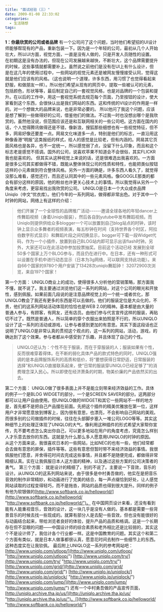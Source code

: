 ```yaml
---
title: "面试经验（三）"
date: 2009-01-08 22:33:02
categories:
  - 生活随想
tags:
---
```


**1：你最欣赏的公司或者品牌** 有一个公司问了这个问题，当时他们希望招的UI设计师能够帮现有的产品，重新包装一下。因为是一个年轻的公司，最初从几个人开始壮大，所以UI方面，视觉方面，一直是没有人做的，只是开发人员随性的设置。在初期这是没有办法的，但现在公司发展越来越快，不断壮大，这个品牌需要提升的时候，这些事情就都需要补上。虽然说之前他们是没有在UI上有什么设计，但是在这几年的使用过程中，一些网站的视觉元素还是被网友慢慢接受认同，觉得这就是他们应该有的风格。（这也说明一个道理，许多东西，用习惯了也觉得看起来舒服，和做朋友一样）。所以他们希望从现有的网页中，提取一些被认可的元素，包括颜色，形状等等，最后制定自己的一套视觉风格，也是对品牌的一个包装和提升。在以后的工作中，用这一套视觉系统去规范每个页面，乃至按钮的设计，使大家看到这个东西，会很快认出是我们网站的东西。这和传统的VI设计的作用是一样的。对一个想做大的品牌来说，也是非常必要的。 所以他问了我这个问题，应该是想了解到一些做得好的公司，借鉴他们的做法。不过我一时也没想出哪个是我欣赏的。虽然他没说，但范围应该还是和互联网相关的一些公司吧。这方面在国内的话，个人觉得腾讯做得还是不错，像新浪，搜狐那些细想也有一些视觉特征，但不多，网易好像还要差一点。网易文化味道多一点，特别是他们的标志，一直沿用这种像香港“明报”这类报纸的样式，给人的感觉是比较老，但有内涵的。网易其它页面风格也是各异，也不一定统一，所以感觉弱了点，没留下什么印象，而且和这个标志老是感觉不搭调。国外的公司，说喜欢苹果不知道会不会很俗，其实FLICKR我也挺喜欢的。 但其实从这种视觉上来说的话，还是很难选出我喜欢的。一方面是很多公司其实都做得不错，既能从整体体现公司的性质和特性，也能把类似按钮这样的小元素做到符合整体风格。另外一方面的确是，许多东西人看久了，就觉得没那么难看，感觉还行，而且还认同其中的一些元素风格。像GOOGLE那类的都会有部分这样的原因，他的粉丝也许更关心技术上的事情。所以我觉得从另外一个角度来考虑，更容易找出我欣赏的公司。 UNIQLO是日本一个大众成衣品牌Uniqlo（中文“优衣库）。他们今年的一系列网站，做得都非常出色。对于其中一个时钟的网站，网络上有这样的介绍：

> 他们开展了一个全球性的品牌推广活动------邀请全球各地的年轻dancer上传舞蹈视频（身着Uniqlo服装），然后各自到yutube中发布舞蹈视频。而Uniqlo则提供供给众多blogger一个可以放置到自己blog站点的时钟，该时钟上显示众多舞者的视频表演，每五秒钟在时间（支持世界各个时区，阿拉伯数字形式显示）和舞蹈片段之间切换显示，bogger可下载一段Widget代码，作为一个小插件，放置到自己BLOG站内即可显示出该flash时钟。另外，大家还可以在此活动中参加投票抽奖。目前这个活动已经 发展到全球50多个国家上万个BLOG参与，而且仍在进行中。在日本，还有一种形式可以设置在手机中进行动态显示（日本为3g网络，可以联网支持此功能）。来自66个国家的9780个用户安装了13428次uniqlo舞蹈钟！ 32072900次浏览，来自197个国家！

第一个方面： UNIQLO商业上的成功，使得很多人分析他的营销策略，那方面我不懂，就不说了。我主要通过浏览他们这一系列的网站，对这个公司的眼光和开放性，感到佩服。如果前面几段说的是注意品牌视觉上的一个统一或者优化，那UNIQLO教会了我还有更多的东西是可以去做的。他们的服装定位是大众化的，不贵，他们的这系列网站活动体现的恰恰也是WEB 2.0的精神。基本都是由大量的普通人参与，有顾客，有网友，还有店员。由他们参与代言宣传这样的服装，再贴切不过了。既然是普通人，所以简单的穿个衣服出来拍照是不行的，所以UNIQLO设计了这一系列的活动或游戏，让参与者感到更加的有意思。其实下面这段话也正说明了UNIQLO是非常认真的贯彻这个观点的，这一系列的网站，活动，游戏，的确达到了这个效果。参与者都从中感受到了乐趣，并且体现了自己的个性。

> UNIQLO还认为：个性不在于服装，而在于穿服装的人；服装如果有个性，反而很难穿着得体。在不断的弱化具体产品的款式特色的同时，UNIQLO强调的是本品牌服饰系列的高质和低价，将“要想获得日常舒适，日常服装的选择”和UNIQLO直接联系起来，使“日常的服装穿UNIQLO已经足够了”的消费理念深入民心。所以即使在经济萧条的时期，物美价廉的产品依然买的出去。

第二个方面： UNIQLO做了很多表面上并不是能立刻带来经济效益的工作。具体的例子一个是BLOG WIDGET的部分，一个是SCREEN SAVER的部分。这两部分都可以让用户自由使用。但UNIQLO做的WIDGET和其它一些网站不一样的地方是，首先都不是把自己产品摆在前面。先把这个插件的精美优雅放在第一位，这样用户才非常愿意放到博客上，因为很有意思，也漂亮，不会影响自己网站的美观。而很多别的公司做插件的时候，往往在头部脚步塞入一堆公司LOGO等等。其实这种细节上的处理正体现了UNIQLO的大气，像利用这种插件的形式希望大家帮你宣传，先不要考虑怎么突出你自己，可以更多地站在用户的角度考虑，究竟怎么样别人才乐意去放你的东西。这就是为什么那么多人愿意用UNIQLO的时钟的原因。 从这个方面来说，我很喜欢日本的一些网站，比如NEC的也有一些，他们经常都会去做有意思的屏保，插件等等。这些有意思但暂时带不来经济效益的事情。我很佩服他们愿意，并舍得花时间去完成这些事情，并且都不是随便完成，都做得非常精细认真。实在让我佩服日本人这方面的精神，以及通过这些方案的公司决策者的勇气。 第三个方面： 就是设计的精细了，别的不说了。主要说一下音效，音乐的设计。从UNIQLO的这系列网站来说，由于很多是中村勇吾做的，他实在是把音乐音效的制作非常精妙，和动画进行了完美的结合，每一声点缀恰到好处，让人感觉网站读取的过程变得轻巧，而不是拖沓，网站的品质也得到很大提升。同样的例子有他为软银做的[http://www.softbank.co.jp/helloworld/](http://www.softbank.co.jp/helloworld/ "http://www.softbank.co.jp/helloworld/")。 在中国网页设计来看，还没有看到能有人能重视音乐，音效的设计，这一块几乎是没有人做的。基本都是需要一些背景音乐的时候去找一些现成的。就算有部分人是去配一些音效，但也没有能很好的与动画结合起来，带给浏览者良好的体验，提升产品的品质和格调。这是一个长期存在但不显眼的问题——中国设计师的综合素质和老外相比还是比较弱的，其实这个不是设计师了，我估计各个行业都一样。这是中国教育的问题。其实这个和第二个方面有类似，就是日本人做事都很认真，愿意花时间去制作一些细节上的东西。这种态度实在让我钦佩。 最后附上UNIQLO这一系列的参考网站吧： [http://www.uniqlo.com/utloop/](http://www.uniqlo.com/utloop/ "http://www.uniqlo.com/utloop/") [http://www.uniqlo.com/try/](http://www.uniqlo.com/try/ "http://www.uniqlo.com/try/") [http://www.uniqlo.com/grid/](http://www.uniqlo.com/grid/ "http://www.uniqlo.com/grid/") [http://www.uniqlo.jp/uniqlock/](http://www.uniqlo.jp/uniqlock/ "http://www.uniqlo.jp/uniqlock/") [http://www.uniqlo.com/jump/](http://www.uniqlo.com/jump/ "http://www.uniqlo.com/jump/") 还有一个中村勇吾做的产品宣传页面，[http://uniqlo.archive.tha.jp/us/](http://uniqlo.archive.tha.jp/us/ "http://uniqlo.archive.tha.jp/us/")。[](http://www.softbank.co.jp/helloworld/ "http://www.softbank.co.jp/helloworld/")
